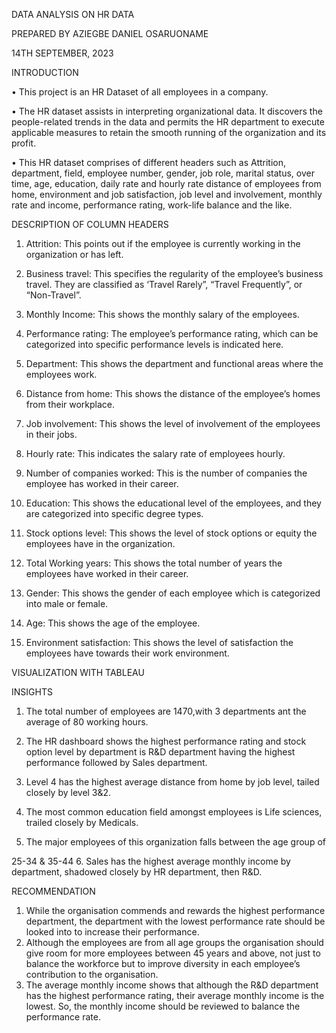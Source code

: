 DATA ANALYSIS ON HR DATA 





PREPARED BY
 AZIEGBE DANIEL OSARUONAME













14TH SEPTEMBER, 2023














INTRODUCTION

•	This project is an HR Dataset of all employees in a company.

•	The HR dataset assists in interpreting organizational data. It discovers the people-related trends in the data and permits the HR department to execute applicable measures to retain the smooth running of the organization and its profit.


•	This HR dataset comprises of different headers such as Attrition, department, field, employee number, gender, job role, marital status, over time, age, education, daily rate and hourly rate distance of employees from home, environment and job satisfaction, job level and involvement, monthly rate and income, performance rating, work-life balance and the like.


DESCRIPTION OF COLUMN HEADERS

1.	Attrition: This points out if the employee is currently working in the organization or has left.

2.	Business travel: This specifies the regularity of the employee’s business travel. They are classified as ‘Travel Rarely”, “Travel Frequently”, or “Non-Travel”.

3.	Monthly Income: This shows the monthly salary of the employees.

4.	Performance rating: The employee’s performance rating, which can be categorized into specific performance levels is indicated here.

5.	Department: This shows the department and functional areas where the employees work.

6.	Distance from home: This shows the distance of the employee’s homes from their workplace.

7.	Job involvement: This shows the level of involvement of the employees in their jobs.

8.	Hourly rate: This indicates the salary rate of employees hourly.

9.	Number of companies worked: This is the number of companies the employee has worked in their career.

10.	Education: This shows the educational level of the employees, and they are categorized into specific degree types.

11.	 Stock options level: This shows the level of stock options or equity the employees have in the organization.

12.	Total Working years: This shows the total number of years the employees have worked in their career.

13.	Gender: This shows the gender of each employee which is categorized into male or female.

14.	Age: This shows the age of the employee.

15.	Environment satisfaction: This shows the level of satisfaction the employees have towards their work environment.








VISUALIZATION WITH TABLEAU
 


 


 


INSIGHTS
1.	The total number of employees are 1470,with 3 departments ant the average of 80 working hours.

2.	The HR dashboard shows the highest performance rating and stock option level by department is R&D department having the highest performance followed by Sales department.

3.	Level 4 has the highest average distance from home by job level, tailed closely by level 3&2.

4.	The most common education field amongst employees is Life sciences, trailed closely by Medicals.

5.	The major employees of this organization falls between the age group of

 25-34 & 35-44
6.	Sales has the highest average monthly income by department, shadowed
closely by HR department, then R&D.

RECOMMENDATION
1.	While the organisation commends and rewards the highest performance department, the department with the lowest performance rate should be looked into to increase their performance.
2.	Although the employees are from all age groups the organisation should give room for more employees between 45 years and above, not just to balance the workforce but to improve diversity in each employee’s contribution to the organisation.
3.	The average monthly income shows that although the R&D department has the highest performance rating, their average monthly income is the lowest. So, the monthly income should be reviewed to balance the performance rate. 




